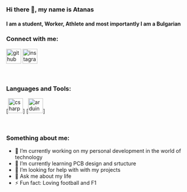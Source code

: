 ### Hi there 👋, my name is Atanas 
#### I am a student, Worker, Athlete and most importantly I am a Bulgarian

### Connect with me:

[<img src='https://cdn.jsdelivr.net/npm/simple-icons@3.0.1/icons/github.svg' alt='github' height='40'>](https://github.com/Atanas18-mg)  [<img src='https://cdn.jsdelivr.net/npm/simple-icons@3.0.1/icons/instagram.svg' alt='instagram' height='40'>](https://www.instagram.com/ovcharov_18/)

<br />

### Languages and Tools:

[<img src='https://cdn.jsdelivr.net/npm/simple-icons@3.0.1/icons/csharp.svg' alt='csharp' height='40'>]
 [<img src='https://cdn.jsdelivr.net/npm/simple-icons@3.0.1/icons/arduino.svg' alt='arduino' height='40'>]

<br />

### Something about me:

- 🔭 I’m currently working on my personal development in the world of technology 
- 🌱 I’m currently learning PCB design and srtucture 
- 🤔 I’m looking for help with  with my projects 
- 💬 Ask me about  my life 
- ⚡ Fun fact: Loving football and F1 


